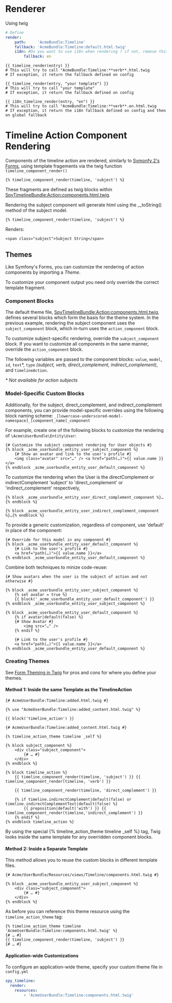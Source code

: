 # Renderer

Using twig

```yaml
# Define
render:
    path:     'AcmeBundle:Timeline'
    fallback: 'AcmeBundle:Timeline:default.html.twig'
    i18n: #Do you want to use i18n when rendering ? if not, remove this not.
        fallback: en
```

```jinja
{{ timeline_render(entry) }}
# This will try to call "AcmeBundle:Timeline:**verb**.html.twig
# If exception, it return the fallback defined on config

{{ timeline_render(entry, "your template") }}
# This will try to call "your template"
# If exception, it return the fallback defined on config

{{ i18n_timeline_render(entry, "en") }}
# This will try to call "AcmeBundle:Timeline:**verb**.en.html.twig
# If exception, it return the i18n fallback defined on config and then on global fallback
```

# Timeline Action Component Rendering

Components of the timeline action are rendered, similarly to
[Symonfy 2's Forms](http://symfony.com/doc/current/cookbook/form/form_customization.html), using template fragements
via the twig function `timeline_component_render()`

```jinja
{% timeline_component_render(timeline, 'subject') %}
```

These fragments are defined as twig blocks within [SpyTimelineBundle:Action:components.html.twig](https://github.com/stephpy/TimelineBundle/blob/master/Resources/views/Action/components.html.twig).

Rendering the subject component will generate html using the __toString() method of the subject model.

```jinja
{% timeline_component_render(timeline, 'subject') %}
```
Renders:
```jinja
<span class="subject">Subject String</span>
```

## Themes

Like Symfony's Forms, you can customize the rendering of action components by importing a _Theme_.

To customize your component output you need only override the correct template fragment.

### Component Blocks

The default theme file, [SpyTimelineBundle:Action:components.html.twig](https://github.com/stephpy/TimelineBundle/blob/master/Resources/views/Action/components.html.twig), defines several
blocks which form the basis for the theme system. In the previous example, rendering the subject component uses the
`subject_component` block, which in-turn uses the `action_component` block.

To customize subject-specific rendering, override the `subject_component` block. If you want to customize all components
in the same manner, override the `action_component` block.

The following variables are passed to the component blocks: `value`, `model`, `id`, `text`\*, `type`
_(subject, verb, direct_complement, indirect_complement)_, and `timelineAction`.

_\* Not available for action subjects_

### Model-Specific Custom Blocks

Additionally, for the subject, direct_complement, and indirect_complement components, you can provide model-specific
overrides using the following block naming scheme:
    `_[lowercase-underscored-model-namespace]_[component_name]_component`

For example, create one of the following blocks to customize the rendering of `\Acme\UserBundle\Entity\User`:
```jinja
{# Customize the subject component rendering for User objects #}
{% block _acme_userbundle_entity_user_subject_component %}
    {# Show an avatar and link to the user's profile #}
    <img class="avatar" src="…" /> <a href="path(…)">{{ value.name }}</a>
{% endblock _acme_userbundle_entity_user_default_component %}
```
To customize the rendering when the User is the directComplement or indirectComplement 'subject' to 'direct_complement'
or 'indirect_complement' respectively,
```jinja
{% block _acme_userbundle_entity_user_direct_complement_component %}…{% endblock %}

{% block _acme_userbundle_entity_user_indirect_complement_component %}…{% endblock %}
```

To provide a generic customization, regardless of component, use 'default' in place of the component:
```jinja
{# Override for this model in any component #}
{% block _acme_userbundle_entity_user_default_component %}
    {# Link to the user's profile #}
    <a href="path(…)">{{ value.name }}</a>
{% endblock _acme_userbundle_entity_user_default_component %}
```

Combine both techniques to minize code-reuse:

```jinja
{# Show avatars when the user is the subject of action and not otherwise #}

{% block _acme_userbundle_entity_user_subject_component %}
    {% set avatar = true %}
    {{ block('_acme_userbundle_entity_user_default_component') }}
{% endblock _acme_userbundle_entity_user_subject_component %}

{% block _acme_userbundle_entity_user_default_component %}
    {% if avatar|default(false) %}
    {# Show Avatar #}
        <img src="…" />
    {% endif %}

    {# Link to the user's profile #}
    <a href="path(…)">{{ value.name }}</a>
{% endblock _acme_userbundle_entity_user_default_component %}
```

### Creating Themes
See [Form Theming in Twig](http://symfony.com/doc/current/cookbook/form/form_customization.html#form-theming-in-twig)
for pros and cons for where you define your themes.

#### Method 1: Inside the same Template as the TimelineAction
```jinja
{# AcmeUserBundle:Timeline:added.html.twig #}

{% use "AcmeUserBundle:Timeline:added_content.html.twig" %}

{{ block('timeline_action') }}
```
```jinja
{# AcmeUserBundle:Timeline:added_content.html.twig #}

{% timeline_action_theme timeline _self %}

{% block subject_component %}
    <div class="subject_component">
        {# … #}
    </div>
{% endblock %}

{% block timeline_action %}
    {{ timeline_component_render(timeline, 'subject') }} {{ timeline_component_render(timeline, 'verb') }}

    {{ timeline_component_render(timeline, 'direct_complement') }}

    {% if timeline.indirectComplement|default(false) or timeline.indirectComplementText|default(false) %}
        {{ preposition|default('with') }} {{ timeline_component_render(timeline,'indirect_complement') }}
    {% endif %}
{% endblock timeline_action %}
```

By using the special {% timeline_action_theme timeline _self %} tag, Twig looks inside the same template for any
overridden component blocks.

#### Method 2: Inside a Separate Template
This method allows you to reuse the custom blocks in different template files.

```jinja
{# Acme/UserBundle/Resources/views/Timeline/components.html.twig #}

{% block _acme_userbundle_entity_user_subject_component %}
    <div class="subject_component">
        {# … #}
    </div>
{% endblock %}

```

As before you can reference this theme resource using the `timeline_action_theme` tag:

```jinja
{% timeline_action_theme timeline 'AcmeUserBundle:Timeline:components.html.twig' %}
{# … #}
{{ timeline_component_render(timeline, 'subject') }}
{# … #}
```

#### Application-wide Customizations

To configure an application-wide theme, specify your custom theme file in `config.yml`
```yaml
spy_timeline:
  render:
    resources:
        - 'AcmeUserBundle:Timeline:components.html.twig'
```
